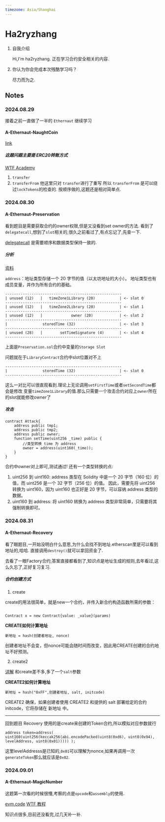 ```yaml
---
timezone: Asia/Shanghai
---
```



# Ha2ryzhang

1. 自我介绍

    Hi,I'm ha2ryzhang.
    正在学习合约安全相关的内容.

2. 你认为你会完成本次残酷学习吗？

    尽力而为之.

## Notes

<!-- Content_START -->

### 2024.08.29

接着之前一直做了一半的 `Ethernaut` 继续学习
#### A-Ethernaut-NaughtCoin
[link](https://ethernaut.openzeppelin.com/level/0x80934BE6B8B872B364b470Ca30EaAd8AEAC4f63F)

##### 这题问题主要是 ERC20转账方式
[WTF Academy](https://www.wtf.academy/docs/solidity-103/ERC20/)
1. `transfer`
2. `transferFrom`
他这里只对 `transfer`进行了重写 所以 `transferFrom` 是可以绕过`lockTokens`的检查的.
按顺序做的,这题还是相对简单点.

### 2024.08.30

#### A-Ethernaut-Preservation
看到题目是需要获取合约的owner权限,但是又没看到set owner的方法.
看到了`delegatecall`,想到了`slot`相关的,很久之前看过了,有点忘记了,先查一下.

[delegatecall](https://www.wtf.academy/docs/solidity-102/Delegatecall/) 是需要顺序和数据类型保持一致的.
##### 分析

[资料](https://ctf-wiki.org/blockchain/ethereum/storage/)

`address`：地址类型存储一个 20 字节的值（以太坊地址的大小）。 地址类型也有成员变量，并作为所有合约的基础。
```
-----------------------------------------------------
| unused (12)   |   timeZone1Library (20)           | <- slot 0
-----------------------------------------------------
| unused (12)   |   timeZone2Library (20)           | <- slot 1
-----------------------------------------------------
| unused (12)   |             owner (20)            | <- slot 2
-----------------------------------------------------
|                storedTime (32)                    | <- slot 3
-----------------------------------------------------
| unused (28)   |        setTimeSignature (4)       | <- slot 4
-----------------------------------------------------

```
上面是`Preservation.sol`合约中变量的`Storage Slot`


问题就在于`LibraryContract`合约中slot位置对不上

```
-----------------------------------------------------
|                storedTime (32)                    | <- slot 0
-----------------------------------------------------

```
这么一对比可以很直观看到.理论上无论调用`setFirstTime`或者`setSecondTime`都会是修改
变量`timeZone1Library`的值.那么只需要一个攻击合约对应上`owner`所在的slot就能修改owner了

##### 攻击

```solidity
contract Attack{
    address public tmp1;
    address public tmp2;
    address public owner;
    function setTime(uint256 _time) public {
        //类型转换 time 为 address
        owner = address(uint160(_time));
    }
}
```
合约中owner对上即可,测试通过!
还有一个类型转换的点:
1. uint256 到 uint160:
address 类型在 Solidity 中是一个 20 字节（160 位）的值，而 uint256 是一个 32 字节（256 位）的值。
因此，需要先将 uint256 转换为 uint160，因为 uint160 也正好是 20 字节，可以容纳 address 类型的数据。
2. uint160 到 address:
将 uint160 转换为 address 类型非常简单，只需要将其强制转换即可。

### 2024.08.31

#### A-Ethernaut-Recovery

看了眼题目,一开始没明白什么意思,为什么会找不到地址.etherscan里是可以看到地址的,哈哈.
直接调用`destroy()`就可以拿回资金了.

去看了一眼Factory合约,答案直接都看到了,知识点是地址生成的规则,去年看过,这么久忘了,正好复习复习.

##### 合约创建方式

1. create

create的用法很简单，就是new一个合约，并传入新合约构造函数所需的参数：
```solidity

Contract x = new Contract{value: _value}(params)

```
**CREATE如何计算地址**

`新地址 = hash(创建者地址, nonce)`

创建者地址不会变，但nonce可能会随时间而改变，因此用CREATE创建的合约地址不好预测。

2. create2

[详解](https://www.wtf.academy/docs/solidity-102/Create2/)
和create差不多,多了一个`salt`参数

**CREATE2如何计算地址**

`新地址 = hash("0xFF",创建者地址, salt, initcode)`

CREATE2 确保，如果创建者使用 CREATE2 和提供的 salt 部署给定的合约initcode，它将存储在 新地址 中。

-------------------

回到题目 Recovery 使用的是create来创建的Token合约,所以模拟对应参数就行

`address token=address(
            uint160(uint256(keccak256(abi.encodePacked(uint8(0xd6), uint8(0x94), levelAddress, uint8(0x01)))))
        );`

这里levelAddresss是已知的,`0x01`可以理解为nonce,如果再调用一次`generateToken`那么就应该是`0x02`.


### 2024.09.01

#### A-Ethernaut-MagicNumber

这题第一次看的时候很懵,考察的点是`opcode`和`assembly`的使用.


[evm.code](https://www.evm.codes/?fork=shanghai)
[WTF 教程](https://www.wtf.academy/docs/evm-opcodes-101/)

知识点很多,目前还没看完,过几天补一补.



<!-- Content_END -->
